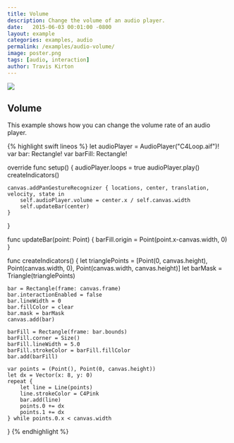 ```yaml
---
title: Volume
description: Change the volume of an audio player.
date:   2015-06-03 00:01:00 -0800
layout: example
categories: examples, audio
permalink: /examples/audio-volume/
image: poster.png
tags: [audio, interaction]
author: Travis Kirton
---
```

![](volume.png)

## Volume
This example shows how you can change the volume rate of an audio player.

{% highlight swift lineos %}
let audioPlayer = AudioPlayer("C4Loop.aif")!
var bar: Rectangle!
var barFill: Rectangle!

override func setup() {
    audioPlayer.loops = true
    audioPlayer.play()
    createIndicators()

    canvas.addPanGestureRecognizer { locations, center, translation, velocity, state in
        self.audioPlayer.volume = center.x / self.canvas.width
        self.updateBar(center)
    }
}

func updateBar(point: Point) {
    barFill.origin = Point(point.x-canvas.width, 0)
}

func createIndicators() {
    let trianglePoints = [Point(0, canvas.height), Point(canvas.width, 0), Point(canvas.width, canvas.height)]
    let barMask = Triangle(trianglePoints)

    bar = Rectangle(frame: canvas.frame)
    bar.interactionEnabled = false
    bar.lineWidth = 0
    bar.fillColor = clear
    bar.mask = barMask
    canvas.add(bar)

    barFill = Rectangle(frame: bar.bounds)
    barFill.corner = Size()
    barFill.lineWidth = 5.0
    barFill.strokeColor = barFill.fillColor
    bar.add(barFill)

    var points = (Point(), Point(0, canvas.height))
    let dx = Vector(x: 8, y: 0)
    repeat {
        let line = Line(points)
        line.strokeColor = C4Pink
        bar.add(line)
        points.0 += dx
        points.1 += dx
    } while points.0.x < canvas.width
}
{% endhighlight %}
